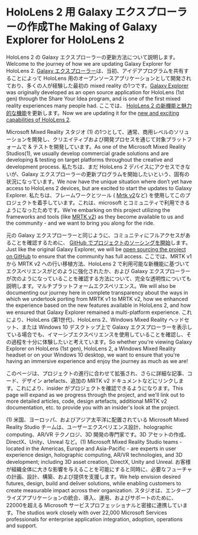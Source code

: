 # <a name="the-making-of-galaxy-explorer-for-hololens-2"></a><span data-ttu-id="91fb8-101">HoloLens 2 用 Galaxy エクスプローラーの作成</span><span class="sxs-lookup"><span data-stu-id="91fb8-101">The Making of Galaxy Explorer for HoloLens 2</span></span>

<span data-ttu-id="91fb8-102">HoloLens 2 の Galaxy エクスプローラーの更新方法について説明します。</span><span class="sxs-lookup"><span data-stu-id="91fb8-102">Welcome to the journey of how we are updating Galaxy Explorer for HoloLens 2.</span></span> <span data-ttu-id="91fb8-103">[Galaxy エクスプローラー](https://docs.microsoft.com/windows/mixed-reality/galaxy-explorer "Galaxy エクスプローラー")は、当初、アイデアプログラムを共有することによって HoloLens 用のオープンソースアプリケーションとして開発されており、多くの人が経験した最初の mixed reality の1つです。</span><span class="sxs-lookup"><span data-stu-id="91fb8-103">[Galaxy Explorer](https://docs.microsoft.com/windows/mixed-reality/galaxy-explorer "Galaxy Explorer") was originally developed as an open source application for HoloLens (1st gen) through the Share Your Idea program, and is one of the first mixed reality experiences many people had.</span></span> <span data-ttu-id="91fb8-104">ここでは、 [HoloLens 2 の新機能と魅力的な機能](https://www.microsoft.com/hololens/hardware)を更新します。</span><span class="sxs-lookup"><span data-stu-id="91fb8-104">Now we are updating it for the [new and exciting capabilities of HoloLens 2](https://www.microsoft.com/hololens/hardware).</span></span>

<span data-ttu-id="91fb8-105">Microsoft Mixed Reality スタジオ (1) の1つとして、通常、商用レベルのソリューションを開発し、クリエイティブおよび開発プロセスを通じて対象プラットフォームで & テストを開発しています。</span><span class="sxs-lookup"><span data-stu-id="91fb8-105">As one of the Microsoft Mixed Reality Studios(1), we usually develop commercial grade solutions and are developing & testing on target platforms throughout the creative and development process.</span></span> <span data-ttu-id="91fb8-106">私たちは、まだ HoloLens 2 デバイスにアクセスできないが、Galaxy エクスプローラーの更新プログラムを開始したいという、固有の状況になっています。</span><span class="sxs-lookup"><span data-stu-id="91fb8-106">We now have the unique situation where don’t yet have access to HoloLens 2 devices, but are excited to start the updates to Galaxy Explorer.</span></span> <span data-ttu-id="91fb8-107">私たちは、フレームワークとツール ( [Mrtk v2](https://microsoft.github.io/MixedRealityToolkit-Unity/Documentation/GettingStartedWithTheMRTK.html)など) を使用してこのプロジェクトを着手しています。これは、microsoft とコミュニティで利用できるようになったためです。</span><span class="sxs-lookup"><span data-stu-id="91fb8-107">We're embarking on this project utilizing the frameworks and tools (like [MRTK v2](https://microsoft.github.io/MixedRealityToolkit-Unity/Documentation/GettingStartedWithTheMRTK.html)) as they become available to us and the community - and we want to bring you along for the ride.</span></span>

<span data-ttu-id="91fb8-108">元の Galaxy エクスプローラーと同じように、コミュニティにフルアクセスがあることを確認するために、 [GitHub でプロジェクトのソーシングを開始](https://github.com/Microsoft/GalaxyExplorer)します。</span><span class="sxs-lookup"><span data-stu-id="91fb8-108">Just like the original Galaxy Explorer, we will be [open sourcing the project on GitHub](https://github.com/Microsoft/GalaxyExplorer) to ensure that the community has full access.</span></span> <span data-ttu-id="91fb8-109">ここでは、MRTK v1 から MRTK v2 への行い移植方法、HoloLens 2 で利用可能な新機能に基づいてエクスペリエンスがどのように強化されたか、および Galaxy エクスプローラーが次のようになっていることを確認する方法について、完全な透明性についても説明します。マルチプラットフォームエクスペリエンス。</span><span class="sxs-lookup"><span data-stu-id="91fb8-109">We will also be documenting our journey here in complete transparency about the ways in which we undertook porting from MRTK v1 to MRTK v2, how we enhanced the experience based on the new features available in HoloLens 2, and how we ensured that Galaxy Explorer remained a multi-platform experience.</span></span> <span data-ttu-id="91fb8-110">これにより、HoloLens (第1世代)、HoloLens 2、Windows Mixed Reality ヘッドセット、または Windows 10 デスクトップ上で Galaxy エクスプローラーを表示している場合でも、イマーシブエクスペリエンスを使用していることを確認し、その過程を十分に体験したいと考えています。</span><span class="sxs-lookup"><span data-stu-id="91fb8-110">So whether you're viewing Galaxy Explorer on HoloLens (1st gen), HoloLens 2, a Windows Mixed Reality headset or on your Windows 10 desktop, we want to ensure that you're having an immersive experience and enjoy the journey as much as we are!</span></span>

<span data-ttu-id="91fb8-111">このページは、プロジェクトの進行に合わせて拡張され、さらに詳細な記事、コード、デザイン artefacts、追加の MRTK v2 ドキュメントなどにリンクします。これにより、insider がプロジェクトを確認できるようになります。</span><span class="sxs-lookup"><span data-stu-id="91fb8-111">This page will expand as we progress through the project, and we'll link out to more detailed articles, code, design artefacts, additional MRTK v2 documentation, etc. to provide you with an insider's look at the project.</span></span>



<span data-ttu-id="91fb8-112">(1) 米国、ヨーロッパ、およびアジア太平洋に配置されている Microsoft Mixed Reality Studio チームは、ユーザーエクスペリエンス設計、holographic computing、AR/VR テクノロジ、3D 開発の専門家です。3D アセットの作成、DirectX、Unity、Unreal など。</span><span class="sxs-lookup"><span data-stu-id="91fb8-112">(1) Microsoft Mixed Reality Studio teams - located in the Americas, Europe and Asia-Pacific - are experts in user experience design, holographic computing, AR/VR technologies, and 3D development; including 3D asset creation, DirectX, Unity and Unreal.</span></span> <span data-ttu-id="91fb8-113">お客様が組織全体に大きな影響を与えることを可能にすると同時に、必要なフューチャの計画、設計、構築、および提供を支援します。</span><span class="sxs-lookup"><span data-stu-id="91fb8-113">We help envision desired futures, design, build and deliver solutions, while enabling customers to create measurable impact across their organization.</span></span> <span data-ttu-id="91fb8-114">スタジオは、エンタープライズアプリケーションの統合、導入、運用、およびサポートのために、22000を超える Microsoft サービスプロフェッショナルと密接に連携しています。</span><span class="sxs-lookup"><span data-stu-id="91fb8-114">The studios work closely with over 22,000 Microsoft Services professionals for enterprise application integration, adoption, operations and support.</span></span>
